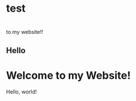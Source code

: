 # test
<!DOCTYPE html>
<html lan="en">
    <head>
        <title>Hello!</title>
    </head>
    <h1 style="color:blue;"></h1>to my website!!</h1>
    <h2>Hello</h2>
    <body>
    <h1>Welcome to my Website!</h1>
        Hello, world!
    </body>
</html>